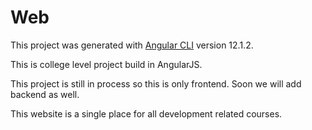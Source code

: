 # Web

This project was generated with [Angular CLI](https://github.com/angular/angular-cli) version 12.1.2.

This is college level project build in AngularJS.

This project is still in process so this is only frontend. Soon we will add backend as well.

This website is a single place for all development related courses.
